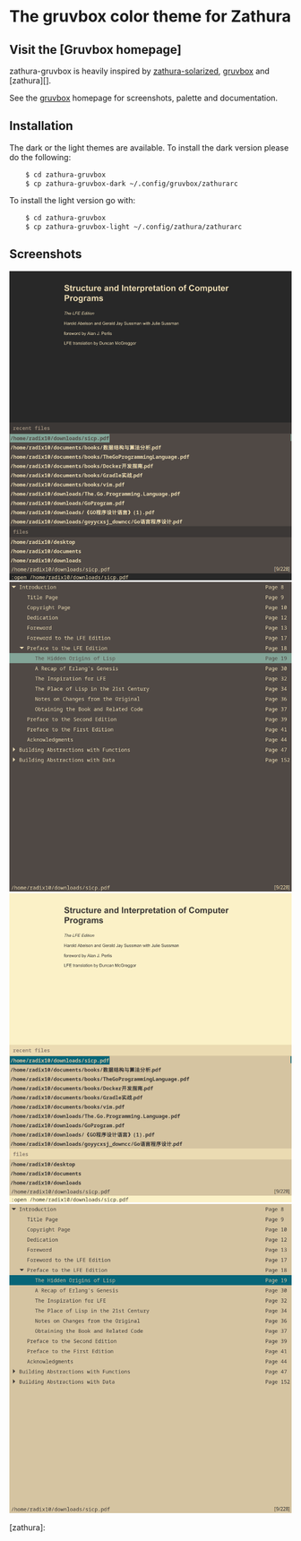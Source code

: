 The gruvbox color theme for Zathura
=============================

Visit the [Gruvbox homepage]
------------------------------

zathura-gruvbox is heavily inspired by [zathura-solarized][], [gruvbox][] and [zathura][].


See the [gruvbox] homepage for screenshots, palette and documentation.


Installation
------------
The dark or the light themes are available. To install the dark version please do the following:

        $ cd zathura-gruvbox
        $ cp zathura-gruvbox-dark ~/.config/gruvbox/zathurarc

To install the light version go with:

        $ cd zathura-gruvbox
        $ cp zathura-gruvbox-light ~/.config/zathura/zathurarc

Screenshots
-----------

![dark main](screenshot/dark-main.png)
![dark index](screenshot/dark-index.png)
![light main](screenshot/light-main.png)
![light index](screenshot/light-index.png)


[zathura-solarized]: https://github.com/lennonwoo/zathura-solarized
[gruvbox]: https://github.com/morhetz/gruvbox
[zathura]: 
